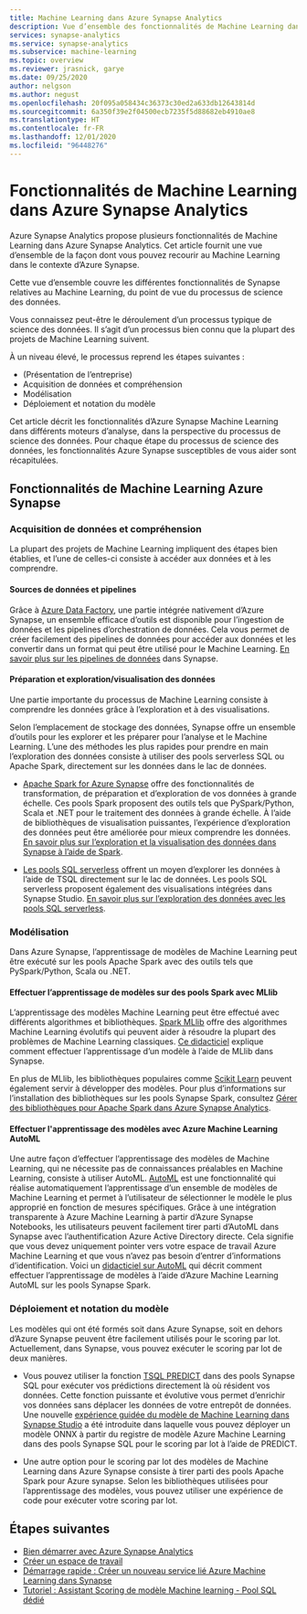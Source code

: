 ```yaml
---
title: Machine Learning dans Azure Synapse Analytics
description: Vue d’ensemble des fonctionnalités de Machine Learning dans Azure Synapse Analytics.
services: synapse-analytics
ms.service: synapse-analytics
ms.subservice: machine-learning
ms.topic: overview
ms.reviewer: jrasnick, garye
ms.date: 09/25/2020
author: nelgson
ms.author: negust
ms.openlocfilehash: 20f095a058434c36373c30ed2a633db12643814d
ms.sourcegitcommit: 6a350f39e2f04500ecb7235f5d88682eb4910ae8
ms.translationtype: HT
ms.contentlocale: fr-FR
ms.lasthandoff: 12/01/2020
ms.locfileid: "96448276"
---
```

# <a name="machine-learning-capabilities-in-azure-synapse-analytics"></a>Fonctionnalités de Machine Learning dans Azure Synapse Analytics

Azure Synapse Analytics propose plusieurs fonctionnalités de Machine Learning dans Azure Synapse Analytics. Cet article fournit une vue d’ensemble de la façon dont vous pouvez recourir au Machine Learning dans le contexte d’Azure Synapse.

Cette vue d’ensemble couvre les différentes fonctionnalités de Synapse relatives au Machine Learning, du point de vue du processus de science des données.

Vous connaissez peut-être le déroulement d’un processus typique de science des données. Il s’agit d’un processus bien connu que la plupart des projets de Machine Learning suivent.

À un niveau élevé, le processus reprend les étapes suivantes :
* (Présentation de l’entreprise)
* Acquisition de données et compréhension
* Modélisation
* Déploiement et notation du modèle

Cet article décrit les fonctionnalités d’Azure Synapse Machine Learning dans différents moteurs d’analyse, dans la perspective du processus de science des données. Pour chaque étape du processus de science des données, les fonctionnalités Azure Synapse susceptibles de vous aider sont récapitulées.

## <a name="azure-synapse-machine-learning-capabilities"></a>Fonctionnalités de Machine Learning Azure Synapse

### <a name="data-acquisition-and-understanding"></a>Acquisition de données et compréhension

La plupart des projets de Machine Learning impliquent des étapes bien établies, et l’une de celles-ci consiste à accéder aux données et à les comprendre.

#### <a name="data-source-and-pipelines"></a>Sources de données et pipelines

Grâce à [Azure Data Factory](/azure/data-factory/introduction), une partie intégrée nativement d’Azure Synapse, un ensemble efficace d’outils est disponible pour l’ingestion de données et les pipelines d’orchestration de données. Cela vous permet de créer facilement des pipelines de données pour accéder aux données et les convertir dans un format qui peut être utilisé pour le Machine Learning. [En savoir plus sur les pipelines de données](/azure/data-factory/concepts-pipelines-activities?toc=/azure/synapse-analytics/toc.json&bc=/azure/synapse-analytics/breadcrumb/toc.json) dans Synapse. 

#### <a name="data-preparation-and-explorationvisualization"></a>Préparation et exploration/visualisation des données

Une partie importante du processus de Machine Learning consiste à comprendre les données grâce à l’exploration et à des visualisations.

Selon l’emplacement de stockage des données, Synapse offre un ensemble d’outils pour les explorer et les préparer pour l’analyse et le Machine Learning. L’une des méthodes les plus rapides pour prendre en main l’exploration des données consiste à utiliser des pools serverless SQL ou Apache Spark, directement sur les données dans le lac de données.

* [Apache Spark for Azure Synapse](../spark/apache-spark-overview.md) offre des fonctionnalités de transformation, de préparation et d’exploration de vos données à grande échelle. Ces pools Spark proposent des outils tels que PySpark/Python, Scala et .NET pour le traitement des données à grande échelle. À l’aide de bibliothèques de visualisation puissantes, l’expérience d’exploration des données peut être améliorée pour mieux comprendre les données. [En savoir plus sur l’exploration et la visualisation des données dans Synapse à l’aide de Spark](../get-started-analyze-spark.md).

* [Les pools SQL serverless](../sql/on-demand-workspace-overview.md) offrent un moyen d’explorer les données à l’aide de TSQL directement sur le lac de données. Les pools SQL serverless proposent également des visualisations intégrées dans Synapse Studio. [En savoir plus sur l’exploration des données avec les pools SQL serverless](../get-started-analyze-sql-on-demand.md).

### <a name="modeling"></a>Modélisation

Dans Azure Synapse, l’apprentissage de modèles de Machine Learning peut être exécuté sur les pools Apache Spark avec des outils tels que PySpark/Python, Scala ou .NET.

#### <a name="train-models-on-spark-pools-with-mllib"></a>Effectuer l’apprentissage de modèles sur des pools Spark avec MLlib

L’apprentissage des modèles Machine Learning peut être effectué avec différents algorithmes et bibliothèques. [Spark MLlib](http://spark.apache.org/docs/latest/ml-guide.html) offre des algorithmes Machine Learning évolutifs qui peuvent aider à résoudre la plupart des problèmes de Machine Learning classiques. [Ce didacticiel](../spark/apache-spark-machine-learning-mllib-notebook.md) explique comment effectuer l’apprentissage d’un modèle à l’aide de MLlib dans Synapse.

En plus de MLlib, les bibliothèques populaires comme [Scikit Learn](https://scikit-learn.org/stable/) peuvent également servir à développer des modèles. Pour plus d’informations sur l’installation des bibliothèques sur les pools Synapse Spark, consultez [Gérer des bibliothèques pour Apache Spark dans Azure Synapse Analytics](../spark/apache-spark-azure-portal-add-libraries.md).

#### <a name="train-models-with-azure-machine-learning-automl"></a>Effectuer l'apprentissage des modèles avec Azure Machine Learning AutoML

Une autre façon d’effectuer l’apprentissage des modèles de Machine Learning, qui ne nécessite pas de connaissances préalables en Machine Learning, consiste à utiliser AutoML. [AutoML](/azure/machine-learning/concept-automated-ml) est une fonctionnalité qui réalise automatiquement l’apprentissage d’un ensemble de modèles de Machine Learning et permet à l’utilisateur de sélectionner le modèle le plus approprié en fonction de mesures spécifiques. Grâce à une intégration transparente à Azure Machine Learning à partir d’Azure Synapse Notebooks, les utilisateurs peuvent facilement tirer parti d’AutoML dans Synapse avec l’authentification Azure Active Directory directe.  Cela signifie que vous devez uniquement pointer vers votre espace de travail Azure Machine Learning et que vous n’avez pas besoin d’entrer d’informations d’identification. Voici un [didacticiel sur AutoML](../spark/apache-spark-azure-machine-learning-tutorial.md) qui décrit comment effectuer l’apprentissage de modèles à l’aide d’Azure Machine Learning AutoML sur les pools Synapse Spark.

### <a name="model-deployment-and-scoring"></a>Déploiement et notation du modèle

Les modèles qui ont été formés soit dans Azure Synapse, soit en dehors d’Azure Synapse peuvent être facilement utilisés pour le scoring par lot. Actuellement, dans Synapse, vous pouvez exécuter le scoring par lot de deux manières.

* Vous pouvez utiliser la fonction [TSQL PREDICT](../sql-data-warehouse/sql-data-warehouse-predict.md) dans des pools Synapse SQL pour exécuter vos prédictions directement là où résident vos données. Cette fonction puissante et évolutive vous permet d’enrichir vos données sans déplacer les données de votre entrepôt de données. Une nouvelle [expérience guidée du modèle de Machine Learning dans Synapse Studio](https://aka.ms/synapse-ml-ui) a été introduite dans laquelle vous pouvez déployer un modèle ONNX à partir du registre de modèle Azure Machine Learning dans des pools Synapse SQL pour le scoring par lot à l’aide de PREDICT.

* Une autre option pour le scoring par lot des modèles de Machine Learning dans Azure Synapse consiste à tirer parti des pools Apache Spark pour Azure synapse. Selon les bibliothèques utilisées pour l’apprentissage des modèles, vous pouvez utiliser une expérience de code pour exécuter votre scoring par lot.

## <a name="next-steps"></a>Étapes suivantes

* [Bien démarrer avec Azure Synapse Analytics](../get-started.md)
* [Créer un espace de travail](../get-started-create-workspace.md)
* [Démarrage rapide : Créer un nouveau service lié Azure Machine Learning dans Synapse](quickstart-integrate-azure-machine-learning.md)
* [Tutoriel : Assistant Scoring de modèle Machine learning - Pool SQL dédié](tutorial-sql-pool-model-scoring-wizard.md)
